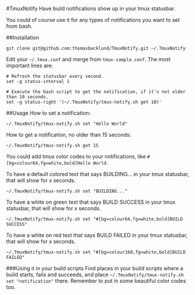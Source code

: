 #TmuxNotify
Have build notifications show up in your tmux statusbar.

You could of course use it for any types of notifications you want to set from bash.

##Installation
```
git clone git@github.com:thomasbacklund/TmuxNotify.git ~/.TmuxNotify
```
Edit your `~/.tmux.conf` and merge from `tmux-sample.conf`.
The most important lines are:
```
# Refresh the statusbar every second.
set -g status-interval 1

# Execute the bash script to get the notification, if it's not older than 10 seconds.
set -g status-right '(~/.TmuxNotify/tmux-notify.sh get 10)'

```
##Usage
How to set a notification:
```
~/.TmuxNotify/tmux-notify.sh set "Hello World"
```
How to get a notification, no older than 15 seconds:
```
~/.TmuxNotify/tmux-notify.sh get 15
```
You could add tmux color codes to your notifications, like `#[bg=colour64,fg=white,bold]Hello World`.

To have a default colored text that says BUILDING... in your tmux statusbar, that will show for x seconds.
```
~/.TmuxNotify/tmux-notify.sh set "BUILDING..."
```

To have a white on green text that says BUILD SUCCESS in your tmux statusbar, that will show for x seconds.
```
~/.TmuxNotify/tmux-notify.sh set "#[bg=colour64,fg=white,bold]BUILD SUCCESS"
```
To have a white on red text that says BUILD FAILED in your tmux statusbar, that will show for x seconds.
```
~/.TmuxNotify/tmux-notify.sh set "#[bg=colour160,fg=white,bold]BUILD FAILED"
```
###Using it in your build scripts
Find places in your build scripts where a build starts, fails and succeeds, and place
`~/.TmuxNotify/tmux-notify.sh set "notification"` there. Remember to put in some beautiful color codes too.
